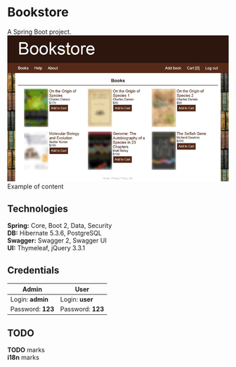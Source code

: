 # Bookstore
A Spring Boot project.
<img width="805" alt="Example of content" src="https://raw.githubusercontent.com/shop-project-only-2018/shop/master/src/main/resources/forGitHub/screenshot.gif">
Example of content
## Technologies
**Spring:** Core, Boot 2, Data, Security\
**DB:** Hibernate 5.3.6, PostgreSQL\
**Swagger:** Swagger 2, Swagger UI\
**UI:** Thymeleaf, jQuery 3.3.1
## Credentials
|**Admin**  |**User** |
|-----------|----------|
|Login: **admin** | Login: **user** |
|Password: **123** | Password: **123** |
## TODO
**TODO** marks\
**i18n** marks